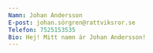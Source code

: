```yaml
---
Namn: Johan Andersson
E-post: johan.sörgren@rattviksror.se
Telefon: 7525153535
Bio: Hej! Mitt namn är Johan Andersson!
---
```

